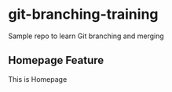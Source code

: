 # git-branching-training
Sample repo to learn Git branching and merging
## Homepage Feature

This is Homepage